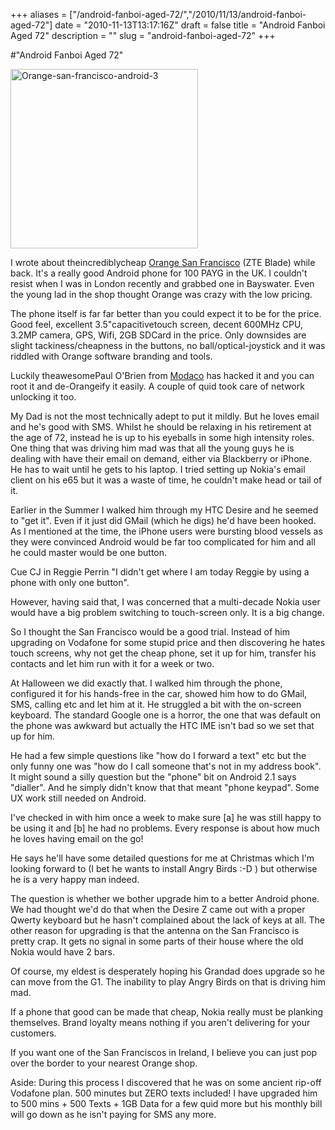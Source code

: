 +++
aliases = ["/android-fanboi-aged-72/","/2010/11/13/android-fanboi-aged-72"]
date = "2010-11-13T13:17:16Z"
draft = false
title = "Android Fanboi Aged 72"
description = ""
slug = "android-fanboi-aged-72"
+++

#"Android Fanboi Aged 72"


 <div class='p_embed p_image_embed'>
<img alt="Orange-san-francisco-android-3" height="287" src="http://getfile2.posterous.com/getfile/files.posterous.com/conoroneill/ysxZ7hxTyYI3buP3Q9hiJbu5fGGlfToLdQPH5AhAUEUOXhycuwguW7TKhSff/Orange-San-Francisco-Android-3.png" width="300" />
</div>
<p>I wrote about theincrediblycheap <a href="http://shop.orange.co.uk/mobile-phones/San-Francisco-from-Orange-in-grey">Orange San Francisco</a> (ZTE Blade) while back. It&#39;s a really good Android phone for 100 PAYG in the UK. I couldn&#39;t resist when I was in London recently and grabbed one in Bayswater. Even the young lad in the shop thought Orange was crazy with the low pricing. </p><p /><div>The phone itself is far far better than you could expect it to be for the price. Good feel, excellent 3.5&quot;capacitivetouch screen, decent 600MHz CPU, 3.2MP camera, GPS, Wifi, 2GB SDCard in the price. Only downsides are slight tackiness/cheapness in the buttons, no ball/optical-joystick and it was riddled with Orange software branding and tools.</div> <p /><div>Luckily theawesomePaul O&#39;Brien from <a href="http://android.modaco.com">Modaco</a> has hacked it and you can root it and de-Orangeify it easily. A couple of quid took care of network unlocking it too.</div> <p /><div>My Dad is not the most technically adept to put it mildly. But he loves email and he&#39;s good with SMS. Whilst he should be relaxing in his retirement at the age of 72, instead he is up to his eyeballs in some high intensity roles. One thing that was driving him mad was that all the young guys he is dealing with have their email on demand, either via Blackberry or iPhone. He has to wait until he gets to his laptop. I tried setting up Nokia&#39;s email client on his e65 but it was a waste of time, he couldn&#39;t make head or tail of it.</div> <p /><div>Earlier in the Summer I walked him through my HTC Desire and he seemed to &quot;get it&quot;. Even if it just did GMail (which he digs) he&#39;d have been hooked. As I mentioned at the time, the iPhone users were bursting blood vessels as they were convinced Android would be far too complicated for him and all he could master would be one button.</div> <p /><div>Cue CJ in Reggie Perrin &quot;I didn&#39;t get where I am today Reggie by using a phone with only one button&quot;.</div><p /><div>However, having said that, I was concerned that a multi-decade Nokia user would have a big problem switching to touch-screen only. It is a big change.</div> <p /><div>So I thought the San Francisco would be a good trial. Instead of him upgrading on Vodafone for some stupid price and then discovering he hates touch screens, why not get the cheap phone, set it up for him, transfer his contacts and let him run with it for a week or two.</div> <p /><div>At Halloween we did exactly that. I walked him through the phone, configured it for his hands-free in the car, showed him how to do GMail, SMS, calling etc and let him at it. He struggled a bit with the on-screen keyboard. The standard Google one is a horror, the one that was default on the phone was awkward but actually the HTC IME isn&#39;t bad so we set that up for him.</div> <p /><div>He had a few simple questions like &quot;how do I forward a text&quot; etc but the only funny one was &quot;how do I call someone that&#39;s not in my address book&quot;. It might sound a silly question but the &quot;phone&quot; bit on Android 2.1 says &quot;dialler&quot;. And he simply didn&#39;t know that that meant &quot;phone keypad&quot;. Some UX work still needed on Android.</div> <p /><div>I&#39;ve checked in with him once a week to make sure [a] he was still happy to be using it and [b] he had no problems. Every response is about how much he loves having email on the go!</div><p /> <div>He says he&#39;ll have some detailed questions for me at Christmas which I&#39;m looking forward to (I bet he wants to install Angry Birds :-D ) but otherwise he is a very happy man indeed.</div><p /><div>The question is whether we bother upgrade him to a better Android phone. We had thought we&#39;d do that when the Desire Z came out with a proper Qwerty keyboard but he hasn&#39;t complained about the lack of keys at all. The other reason for upgrading is that the antenna on the San Francisco is pretty crap. It gets no signal in some parts of their house where the old Nokia would have 2 bars.</div> <p /><div>Of course, my eldest is desperately hoping his Grandad does upgrade so he can move from the G1. The inability to play Angry Birds on that is driving him mad.</div><p /><div>If a phone that good can be made that cheap, Nokia really must be planking themselves. Brand loyalty means nothing if you aren&#39;t delivering for your customers.</div> <p /><div>If you want one of the San Franciscos in Ireland, I believe you can just pop over the border to your nearest Orange shop.</div><p /><div><div>Aside: During this process I discovered that he was on some ancient rip-off Vodafone plan. 500 minutes but ZERO texts included! I have upgraded him to 500 mins + 500 Texts + 1GB Data for a few quid more but his monthly bill will go down as he isn&#39;t paying for SMS any more.</div> </div>
 